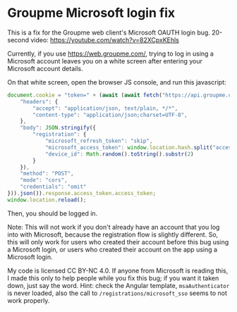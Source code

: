 # Groupme Microsoft login fix

This is a fix for the Groupme web client's Microsoft OAUTH login bug. 20-second video: https://youtube.com/watch?v=82XCpxKEhls

Currently, if you use https://web.groupme.com/, trying to log in using a Microsoft account leaves you on a white screen after entering your Microsoft account details. 

On that white screen, open the browser JS console, and run this javascript: 

```javascript
document.cookie = "token=" + (await (await fetch("https://api.groupme.com/v3/registrations/microsoft", {
    "headers": {
        "accept": "application/json, text/plain, */*",
        "content-type": "application/json;charset=UTF-8",
    },
    "body": JSON.stringify({
        "registration": {
            "microsoft_refresh_token": "skip",
            "microsoft_access_token": window.location.hash.split("access_token=").pop().split("&").shift(),
            "device_id": Math.random().toString().substr(2)
        }
    }),
    "method": "POST",
    "mode": "cors",
    "credentials": "omit"
})).json()).response.access_token.access_token;
window.location.reload();
```

Then, you should be logged in. 

Note: This will not work if you don't already have an account that you log into with Microsoft, because the registration flow is slightly different. So, this will only work for users who created their account before this bug using a Microsoft login, or users who created their account on the app using a Microsoft login. 

My code is licensed CC BY-NC 4.0. If anyone from Microsoft is reading this, I made this only to help people while you fix this bug; if you want it taken down, just say the word. Hint: check the Angular template, `msaAuthenticator` is never loaded, also the call to `/registrations/microsoft_sso` seems to not work properly.
